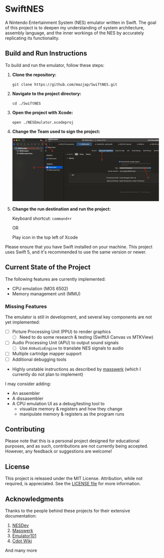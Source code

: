 # SwiftNES

A Nintendo Entertainment System (NES) emulator written in Swift. The goal of this project is to deepen my understanding of system architecture, assembly language, and the inner workings of the NES by accurately replicating its functionality.

## Build and Run Instructions

To build and run the emulator, follow these steps:

1. **Clone the repository:**

   `git clone https://github.com/mazjap/SwiftNES.git`

3. **Navigate to the project directory:**

   `cd ./SwiftNES`

4. **Open the project with Xcode:**

   `open ./NESEmulator.xcodeproj`

5. **Change the Team used to sign the project:**

   <img src="./src/setup.jpg" />

6. **Change the run destination and run the project:**
   
   Keyboard shortcut: `command+r`

   OR
   
   Play icon in the top left of Xcode

Please ensure that you have Swift installed on your machine. This project uses Swift 5, and it's recommended to use the same version or newer.

## Current State of the Project

The following features are currently implemented:

- CPU emulation (MOS 6502)
- Memory management unit (MMU)

### Missing Features

The emulator is still in development, and several key components are not yet implemented:

- [ ] Picture Processing Unit (PPU) to render graphics
  - [ ] Need to do some research & testing (SwiftUI Canvas vs MTKView)
- [ ] Audio Processing Unit (APU) to output sound signals
  - [ ] Use `AVAudioEngine` to translate NES signals to audio
- [ ] Multiple cartridge mapper support
- [ ] Additional debugging tools
- Highly unstable instructions as described by [masswerk](https://www.masswerk.at/nowgobang/2021/6502-illegal-opcodes) (which I currently do not plan to implement)

I may consider adding:
- An assembler
- A dissasembler
- A CPU emulation UI as a debug/testing tool to
  - visualize memory & registers and how they change
  - manipulate memory & registers as the program runs

## Contributing

Please note that this is a personal project designed for educational purposes, and as such, contributions are not currently being accepted. However, any feedback or suggestions are welcome!

## License

This project is released under the MIT License. Attribution, while not required, is appreciated. See the [LICENSE file](./LICENSE) for more information.

## Acknowledgments

Thanks to the people behind these projects for their extensive documentation:

  1. [NESDev](https://www.nesdev.org/)
  2. [Masswerk](https://www.masswerk.at/nowgobang/2021/6502-illegal-opcodes)
  3. [Emulator101](http://www.emulator101.com/6502-addressing-modes.html)
  4. [Cdot Wiki](https://wiki.cdot.senecapolytechnic.ca/wiki/6502_Addressing_Modes)

And many more
